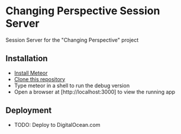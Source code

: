 # Changing Perspective Session Server

Session Server for the "Changing Perspective" project

## Installation

* [Install Meteor](https://www.meteor.com/)
* [Clone this repository](https://github.com/Vejron/CpSessionServer.git)
* Type meteor in a shell to run the debug version
* Open a browser at [http://localhost:3000] to view the running app

## Deployment

* TODO: Deploy to DigitalOcean.com